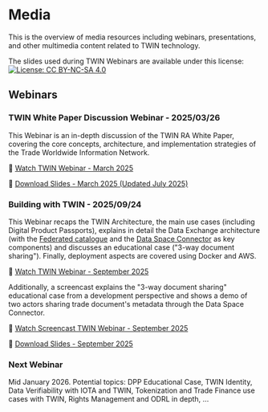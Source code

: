 # Media

This is the overview of media resources including webinars, presentations, and other multimedia content related to TWIN technology.

The slides used during TWIN Webinars are available under this license: [![License: CC BY-NC-SA 4.0](https://img.shields.io/badge/License-CC%20BY--NC--SA%204.0-lightgrey.svg)](https://creativecommons.org/licenses/by-nc-sa/4.0/)

## Webinars

### TWIN White Paper Discussion Webinar - 2025/03/26

This Webinar is an in-depth discussion of the TWIN RA White Paper, covering the core concepts, architecture, and implementation strategies of the Trade Worldwide Information Network.

🎥 [Watch TWIN Webinar - March 2025](https://youtu.be/2eFvuq0upqY)

📘 [Download Slides - March 2025 (Updated July 2025)](/pdf/TWIN_Slides_Webinar_Q1_2025_Final_with_updates_July_2025.pdf)

### Building with TWIN - 2025/09/24

This Webinar recaps the TWIN Architecture, the main use cases (including Digital Product Passports), explains in detail the Data Exchange architecture (with the [Federated catalogue](https://github.com/twinfoundation/federated-catalogue) and the [Data Space Connector](https://github.com/twinfoundation/data-space-connector) as key components) and discusses an educational case ("3-way document sharing"). Finally, deployment aspects are covered using Docker and AWS.

🎥 [Watch TWIN Webinar - September 2025](https://youtu.be/i-KkG9NsHJg)

Additionally, a screencast explains the "3-way document sharing" educational case from a development perspective and shows a demo of two actors sharing trade document's metadata through the Data Space Connector.

🎥 [Watch Screencast TWIN Webinar - September 2025](https://youtu.be/EWvEPuEX5Ng)

📘 [Download Slides - September 2025](/pdf/TWIN_Slides_Webinar_September_2025.pdf)

### Next Webinar

Mid January 2026. Potential topics: DPP Educational Case, TWIN Identity, Data Verifiability with IOTA and TWIN, Tokenization and Trade Finance use cases with TWIN, Rights Management and ODRL in depth, ...
